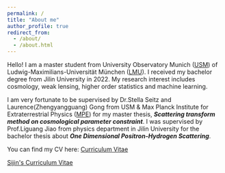 ```yaml
---
permalink: /
title: "About me"
author_profile: true
redirect_from: 
  - /about/
  - /about.html
---
```


Hello! I am a master student from University Observatory Munich ([USM](https://www.usm.uni-muenchen.de/index_en.php)) of Ludwig-Maximilians-Universität München ([LMU](https://www.lmu.de/de/index.html)). I received my bachelor degree from Jilin University in 2022. My research interest includes cosmology, weak lensing, higher order statistics and machine learning. 

I am very fortunate to be supervised by Dr.Stella Seitz and Laurence(Zhengyangguang) Gong from USM & Max Planck Institute for Extraterrestrial Physics ([MPE](https://www.mpe.mpg.de/main)) for my master thesis, ***Scattering transform method on cosmological parameter constraint***. I was supervised by Prof.Liguang Jiao from physics department in Jilin University for the bachelor thesis about ***One Dimensional Positron-Hydrogen Scattering***. 

You can find my CV here: [Curriculum Vitae](https://github.com/chen-sijin/Sijin-Chen.github.io/raw/master/files/CV_Sijin_Chen.pdf)

[Sijin's Curriculum Vitae](https://chen-sijin.github.io/files/CV_Sijin_Chen.pdf)



